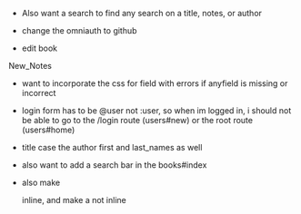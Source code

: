 
- Also want a search to find any search on a title, notes, or author

- change the omniauth to github

- edit book


New_Notes

  <!--<div class="field<%= ' field_with_errors' if @post.errors[:content].any? %>"> -->
- want to incorporate the css for field with errors if anyfield is missing or incorrect


- login form has to be @user not :user, so when im logged in, i should not be able to go to the /login route (users#new) or the root route (users#home)
- title case the author first and last_names as well

- also want to add a search bar in the books#index

- also make <p> inline, and make a <p2> not inline
